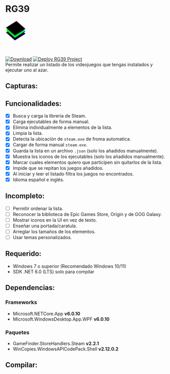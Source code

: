 # RG39
![RG39Icon](/RG39/Assets/Images/RG39.svg)

&nbsp;&nbsp;&nbsp;&nbsp;

[![Download](https://img.shields.io/static/v1?style=flat-square&logo=windows&label=Download&message=windows-x64&color=000099&labelColor=009900)](https://github.com/IgnacioVeiga/RG39/releases/latest/download/RG39.exe)
[![Deploy RG39 Project](https://github.com/IgnacioVeiga/RG39/actions/workflows/deploy-project.yml/badge.svg)](https://github.com/IgnacioVeiga/RG39/actions/workflows/deploy-project.yml)
</br>
Permite realizar un listado de los videojuegos que tengas instalados y ejecutar uno al azar.

## Capturas:

## Funcionalidades:
- [x] Busca y carga la libreria de Steam.
- [x] Carga ejecutables de forma manual.
- [x] Elimina individualmente a elementos de la lista.
- [x] Limpia la lista.
- [x] Detecta la ubicación de `steam.exe` de froma automatica.
- [x] Cargar de forma manual `steam.exe`.
- [x] Guarda la lista en un archivo `.json` (solo los añadidos manualmente).
- [x] Muestra los iconos de los ejecutables (solo los añadidos manualmente).
- [x] Marcar cuales elementos quiero que participen sin quitarlos de la lista.
- [x] Impide que se repitan los juegos añadidos.
- [x] Al iniciar y leer el listado filtra los juegos no encontrados.
- [x] Idioma español e inglés.

## Incompleto:
- [ ] Permitir ordenar la lista.
- [ ] Reconocer la biblioteca de Epic Games Store, Origin y de GOG Galaxy.
- [ ] Mostrar iconos en la UI en vez de texto.
- [ ] Enseñar una portada/caratula.
- [ ] Arreglar los tamaños de los elementos.
- [ ] Usar temas personalizados.

## Requerido:
- Windows 7 o superior (Recomendado Windows 10/11)
- SDK .NET 6.0 (LTS) solo para compilar

## Dependencias:
### Frameworks
- Microsoft.NETCore.App **v6.0.10**
- Microsoft.WindowsDesktop.App.WPF **v6.0.10**

### Paquetes
- GameFinder.StoreHandlers.Steam **v2.2.1**
- WinCopies.WindowsAPICodePack.Shell **v2.12.0.2**

## Compilar:
